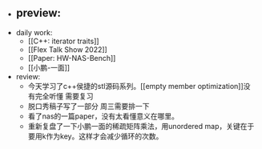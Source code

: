 - preview:
	-
- daily work:
	- [[C++: iterator traits]]
	- [[Flex Talk Show 2022]]
	- [[Paper: HW-NAS-Bench]]
	- [[小鹏-一面]]
- review:
	- 今天学习了c++侯捷的stl源码系列。[[empty member optimization]]没有完全听懂 需要复习
	- 脱口秀稿子写了一部分 周三需要排一下
	- 看了nas的一篇paper，没有太看懂意义在哪里。
	- 重新复盘了一下小鹏一面的稀疏矩阵乘法，用unordered map，关键在于要用k作为key。这样才会减少循环的次数。